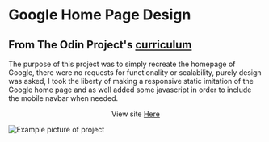 
# Google Home Page Design

## From The Odin Project's [curriculum](http://www.theodinproject.com/courses/web-development-101/lessons/html-css)

The purpose of this project was to simply recreate the homepage of Google, there were no requests for functionality or scalability, purely design was asked, I took the liberty of making a responsive static imitation of the Google home page and as well added some javascript in order to include the mobile navbar when needed. 

<p align="center">View site <a target="_blank" href="https://htmlpreview.github.io/?https://github.com/imthatalex/google-homepage/blob/master/index.html">Here</a></p>


![Example picture of project](https://i.imgur.com/PW0fG1x.png)










